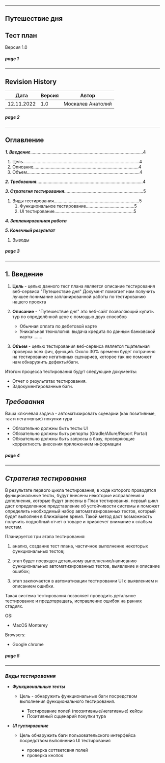 
------
## **Путешествие дня**

Тест план
--------
Версия 1.0

##### ***page 1***  


-------

## **Revision History**

              
  Дата         | Версия | Автор
------------- | -------|--------- 
12.11.2022    | 1.0    | Москалев Анатолий

##### ***page 2***
----------
## **Оглавление**

***1. Введение***...........................................................................................4
   1. Цель..............................................................................................4
   2. Описание.....................................................................................4
   1. Объем...........................................................................................4

***2. Требования***......................................................................................4

***3. Стратегия тестирования***................................................................5
1. Виды тестирования.....................................................................5
    1. Функциональное тестирование.......................................5
    1. UI тестирование................................................................5

***4. Запланированная работа***

***5. Конечный результат***
   1. Выводы
##### ***page 3***
______
## **1. Введение** 
1. **Цель** - целью данного тест плана является описание тестирования веб-сервиса "Путешествие дня"
Документ помогает нам получить лучшее понимание запланированной работы по тестированию нашего проекта

2. **Описание** - "Путешествие дня" это веб-сайт позволяющий купить тур по определённой цене с помощью двух способов

    - Обычная оплата по дебетовой карте
    - Уникальная технология: выдача кредита по данным банковской карты
    .......
1. **Объем** - целью тестирования веб-сервиса является тщательная проверка всех фич, функций.
Около 30% времени будет потрачено на тестирование негативных сценариев, которое так же поможет нам обнаружить дефекты/баги.

Итогом процесса тестирования будут следующие документы:

- Отчет о результатах тестирования.
- Задокументированные баги.

## ***Требования***
Ваша ключевая задача - автоматизировать сценарии (как позитивные, так и негативные) покупки тура

 - Обязательно должны быть тесты UI
 - Обязательно должны быть репорты (Gradle/Allure/Report Portal)
 - Обязательно должны быть запросы в базу, проверяющие корректность внесения приложением информации
##### ***page 4***
-----
## ***Стратегия тестирования***

В результате первого цикла тестирования, в ходе которого проводятся функциональные тесты,
будут внесены некоторые исправления и дополнения, которые будут внесены в План тестирования.
первый цикл даст определенное представление об устойчивости системы и
поможет определить необходимый набор автоматизированных тестов, который будет выполнен в ближайшее время. Такой метод
даст возможность получить подробный отчет о товаре и привлечет
внимание к слабым местам.

Планируется три этапа тестирования:

1. анализ, создание тест плана, частичное выполнение некоторых
функциональных тестов;

2. этап будет посвящен детальному выполнению/написанию функциональных автоматизированных тестов,
выявление и описание ошибок;

3. этап заключается в автоматизации тестировании UI с выявлением и описанием
ошибки.

Такая система тестирования позволяет проводить детальное тестирование и предотвращать,
исправление ошибок на ранних стадиях.

OS:

- MacOS Monterey

Browsers:

- Google chrome 

##### ***page 5***
-----
### ***Виды тестирования***
- ***Функциональные тесты***

   - Цель - обнаружить функциональные баги посредством выполнения функционального тестирования.

     - Тестирование полей (поозитивные/негативные) кейсы
     - Позитивный сцценарий покупки тура

- ***UI тустирование***

  - Цель обнаружить баги пользовательского интерфейса посредством выполнения UI тестирования
  
    - проверка соттветсвия полей
    - проверка кнопок










